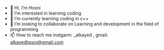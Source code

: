 - 👋 Hi, I’m Hosni 
- 👀 I’m interested in learning coding
- 🌱 I’m currently learning coding in c++
- 💞️ I’m looking to collaborate on Learning and development in the field of programming
- 📫 How to reach me instgarm: _alkayed , gmail: alkayedhpsni@gmail.com
<!---
hosni511/hosni511 is a ✨ special ✨ repository because its `README.md` (this file) appears on your GitHub profile.
You can click the Preview link to take a look at your changes.
---> 
